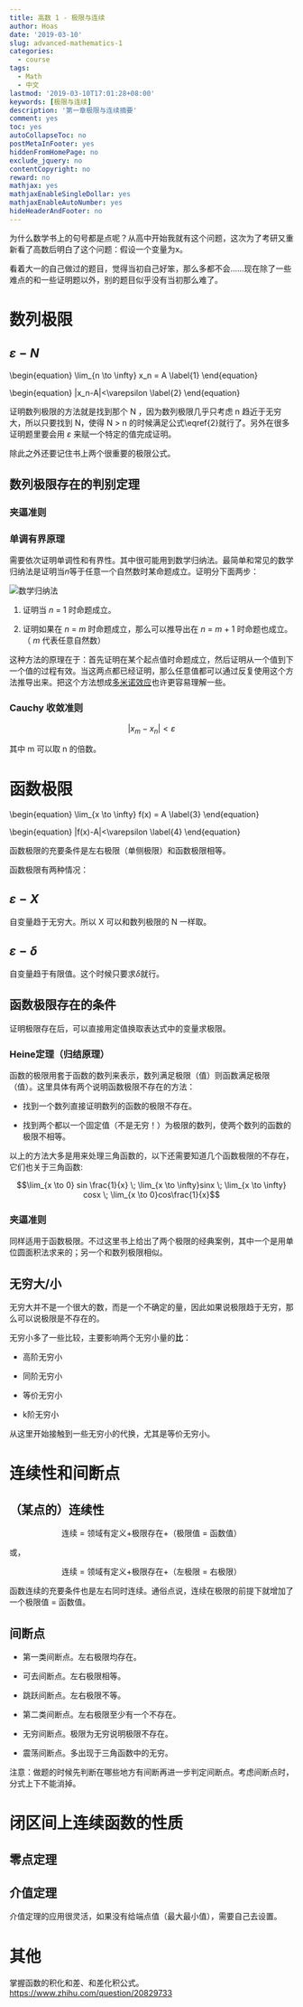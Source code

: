 ```yaml
---
title: 高数 1 - 极限与连续
author: Hoas
date: '2019-03-10'
slug: advanced-mathematics-1
categories:
  - course
tags:
  - Math
  - 中文
lastmod: '2019-03-10T17:01:28+08:00'
keywords: [极限与连续]
description: '第一章极限与连续摘要'
comment: yes
toc: yes
autoCollapseToc: no
postMetaInFooter: yes
hiddenFromHomePage: no
exclude_jquery: no
contentCopyright: no
reward: no
mathjax: yes
mathjaxEnableSingleDollar: yes
mathjaxEnableAutoNumber: yes
hideHeaderAndFooter: no
---
```


为什么数学书上的句号都是点呢？从高中开始我就有这个问题，这次为了考研又重新看了高数后明白了这个问题：假设一个变量为x。

看着大一的自己做过的题目，觉得当初自己好笨，那么多都不会……现在除了一些难点的和一些证明题以外，别的题目似乎没有当初那么难了。

<!--more-->

# 数列极限

## $\varepsilon - N$

\begin{equation}
\lim_{n \to \infty} x_n = A
\label{1}
\end{equation}

\begin{equation}
|x_n-A|<\varepsilon
\label{2}
\end{equation}

证明数列极限的方法就是找到那个 N ，因为数列极限几乎只考虑 n 趋近于无穷大，所以只要找到 N，使得 N > n 的时候满足公式\eqref{2}就行了。另外在很多证明题里要会用 $\varepsilon$ 来赋一个特定的值完成证明。

除此之外还要记住书上两个很重要的极限公式。

## 数列极限存在的判别定理

### 夹逼准则

### 单调有界原理

需要依次证明单调性和有界性。其中很可能用到数学归纳法。最简单和常见的数学归纳法是证明当*n*等于任意一个自然数时某命题成立。证明分下面两步：

![数学归纳法](https://upload.wikimedia.org/wikipedia/commons/thumb/9/92/Dominoeffect.png/200px-Dominoeffect.png)

1. 证明当 *n* = 1 时命题成立。



1. 证明如果在 *n* = *m* 时命题成立，那么可以推导出在 *n* = *m* + 1 时命题也成立。（ *m* 代表任意自然数）

这种方法的原理在于：首先证明在某个起点值时命题成立，然后证明从一个值到下一个值的过程有效。当这两点都已经证明，那么任意值都可以通过反复使用这个方法推导出来。把这个方法想成[多米诺效应](https://zh.wikipedia.org/wiki/%E5%A4%9A%E7%B1%B3%E8%AF%BA%E6%95%88%E5%BA%94)也许更容易理解一些。

### Cauchy 收敛准则

$$
|x_m-x_n|<\varepsilon
$$

其中 m 可以取 n 的倍数。

# 函数极限

\begin{equation}
\lim_{x \to \infty} f(x) = A
\label{3}
\end{equation}

\begin{equation}
|f(x)-A|<\varepsilon
\label{4}
\end{equation}

函数极限的充要条件是左右极限（单侧极限）和函数极限相等。

函数极限有两种情况：

## $\varepsilon - X$

自变量趋于无穷大。所以 X 可以和数列极限的 N 一样取。

## $\varepsilon - \delta$

自变量趋于有限值。这个时候只要求$\delta$就行。

## 函数极限存在的条件

证明极限存在后，可以直接用定值换取表达式中的变量求极限。

### Heine定理（归结原理）

函数的极限用套于函数的数列来表示，数列满足极限（值）则函数满足极限（值）。这里具体有两个说明函数极限不存在的方法：

- 找到一个数列直接证明数列的函数的极限不存在。

- 找到两个都以一个固定值（不是无穷！）为极限的数列，使两个数列的函数的极限不相等。

以上的方法大多是用来处理三角函数的，以下还需要知道几个函数极限的不存在，它们也关于三角函数:

$$\lim_{x \to 0} sin \frac{1}{x} \; \lim_{x \to \infty}sinx \; \lim_{x \to \infty} cosx \; \lim_{x \to 0}cos\frac{1}{x}$$

### 夹逼准则

同样适用于函数极限。不过这里书上给出了两个极限的经典案例，其中一个是用单位圆面积法求来的；另一个和数列极限相似。

## 无穷大/小

无穷大并不是一个很大的数，而是一个不确定的量，因此如果说极限趋于无穷，那么可以说极限是不存在的。

无穷小多了一些比较，主要影响两个无穷小量的**比**：

- 高阶无穷小

- 同阶无穷小

- 等价无穷小

- k阶无穷小

从这里开始接触到一些无穷小的代换，尤其是等价无穷小。

# 连续性和间断点

## （某点的）连续性

<center>
连续 = 领域有定义+极限存在+（极限值 = 函数值）
</center>

或，
<center>
连续 = 领域有定义+极限存在+（左极限 = 右极限）
</center>

函数连续的充要条件也是左右同时连续。通俗点说，连续在极限的前提下就增加了一个极限值 = 函数值。

## 间断点

- 第一类间断点。左右极限均存在。

 - 可去间断点。左右极限相等。

 - 跳跃间断点。左右极限不等。

- 第二类间断点。左右极限至少有一个不存在。

 - 无穷间断点。极限为无穷说明极限不存在。

 - 震荡间断点。多出现于三角函数中的无穷。

注意：做题的时候先判断在哪些地方有间断再进一步判定间断点。考虑间断点时，分式上下不能消掉。

# 闭区间上连续函数的性质

## 零点定理

## 介值定理

介值定理的应用很灵活，如果没有给端点值（最大最小值），需要自己去设置。

# 其他

掌握函数的积化和差、和差化积公式。https://www.zhihu.com/question/20829733